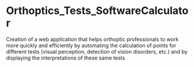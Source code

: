 # Orthoptics_Tests_SoftwareCalculator
Creation of a web application that helps orthoptic professionals to work more quickly and efficiently by automating the calculation of points for different tests (visual perception, detection of vision disorders, etc.) and by displaying the interpretations of these same tests
